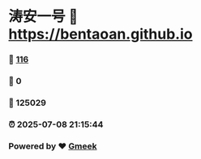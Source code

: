 # 涛安一号 :link: https://bentaoan.github.io 
### :page_facing_up: [116](https://bentaoan.github.io/tag.html) 
### :speech_balloon: 0 
### :hibiscus: 125029 
### :alarm_clock: 2025-07-08 21:15:44 
### Powered by :heart: [Gmeek](https://github.com/Meekdai/Gmeek)
